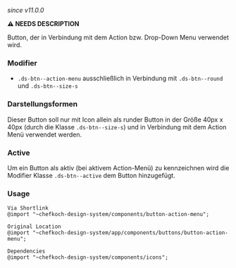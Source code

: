 *since v11.0.0*

__⚠️ NEEDS DESCRIPTION__

Button, der in Verbindung mit dem Action bzw. Drop-Down Menu verwendet wird.

### Modifier
* `.ds-btn--action-menu` ausschließlich in Verbindung mit `.ds-btn--round` und `.ds-btn--size-s`

### Darstellungsformen
Dieser Button soll nur mit Icon allein als runder Button in der Größe 40px x 40px (durch die Klasse `.ds-btn--size-s`) und in Verbindung mit dem Action Menü verwendet werden.

### Active
Um ein Button als aktiv (bei aktivem Action-Menü) zu kennzeichnen wird die Modifier Klasse `.ds-btn--active` dem Button hinzugefügt.

### Usage  
    
    Via Shortlink 
    @import "~chefkoch-design-system/components/button-action-menu";
    
    Original Location
    @import "~chefkoch-design-system/app/components/buttons/button-action-menu";

    Dependencies
    @import "~chefkoch-design-system/components/icons";
